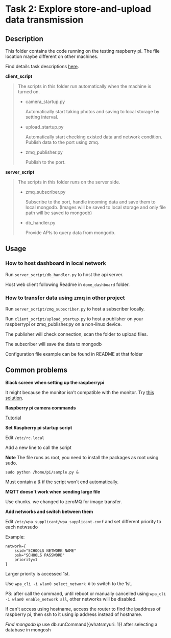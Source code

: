 # Task 2: Explore store-and-upload data transmission

## Description

This folder contains the code running on the testing raspberry pi. The file location maybe different on other machines.

Find details task descriptions [here](https://trello.com/c/9CVeJohe/18-task2-week4).

**client_script**

> The scripts in this folder run automatically when the machine is turned on.
> * camera_startup.py
> 
>   Automatically start taking photos and saving to local storage by setting interval.
> * upload_startup.py
> 
>   Automatically start checking existed data and network condition. Publish data to the port using zmq.
> 
> * zmq_publisher.py
> 
>   Publish to the port.

**server_script**

> The scripts in this folder runs on the server side.
> * zmq_subscriber.py
> 
>   Subscribe to the port, handle incoming data and save them to local mongodb. (Images will be saved to local storage and only file path will be saved to mongodb)
> * db_handler.py
> 
>   Provide APIs to query data from mongodb.


## Usage


### How to host dashboard in local network
Run `server_script/db_handler.py` to host the api server.

Host web client following Readme in `dome_dashboard` folder.


### How to transfer data using zmq in other project
Run `server_script/zmq_subscriber.py` to host a subscriber locally.

Run `client_script/upload_startup.py` to host a publisher on your raspberrypi or zmq_publisher.py on a non-linux device.

The publisher will check connection, scan the folder to upload files.

The subscriber will save the data to mongodb

Configuration file example can be found in README at that folder

## Common problems

**Black screen when setting up the raspberrypi**

It might because the monitor isn't compatible with the monitor. Try [this solution](https://raspberrypi.stackexchange.com/questions/7009/will-not-boot-black-screen-only).


**Raspberry pi camera commands**

[Tutorial](https://projects.raspberrypi.org/en/projects/getting-started-with-picamera/0)



**Set Raspberry pi startup script**

Edit `/etc/rc.local`

Add a new line to call the script

**Note** The file runs as root, you need to install the packages as root using sudo.

```sudo python /home/pi/sample.py &```

Must contain a *&* if the script won't end automatically.

**MQTT doesn't work when sending large file**

Use chunks. we changed to zeroMQ for image transfer.


**Add networks and switch between them**

Edit `/etc/wpa_supplicant/wpa_supplicant.conf` and set different priority to each netwsudo

Example:
```
network={
    ssid="SCHOOLS NETWORK NAME"
    psk="SCHOOLS PASSWORD"
    priority=1
}
```

Larger priority is accessed 1st.

Use
`wpa_cli -i wlan0 select_network 0` to switch to the 1st.

PS: after call the command, until reboot or manually cancelled using `wpa_cli -i wlan0 enable_network all`, other networks will be disabled.

If can't access using hostname, access the router to find the ipaddress of raspberry pi, then ssh to it using ip address instead of hostname.


*Find mongodb ip*
use db.runCommand({whatsmyuri: 1}) after selecting a database in mongosh



